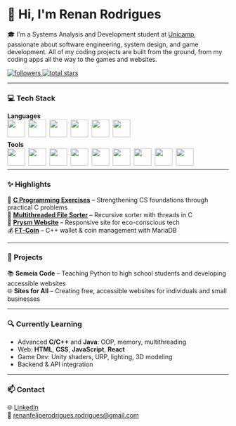 # 👋 Hi, I'm Renan Rodrigues

🎓 I'm a Systems Analysis and Development student at [Unicamp](https://www.unicamp.br), passionate about software engineering, system design, and game development. All of my coding projects are built from the ground, from my coding apps all the way to the games and websites.

<p align="left">
  <a href="https://github.com/Orphn?tab=followers">
    <img alt="followers" title="Follow me on GitHub" src="https://custom-icon-badges.demolab.com/github/followers/Orphn?color=236ad3&labelColor=1155ba&style=for-the-badge&logo=person-add&label=Follow&logoColor=white"/>
  </a>
  <a href="https://github.com/Orphn?tab=repositories&sort=stargazers">
    <img alt="total stars" title="Total stars on GitHub" src="https://custom-icon-badges.demolab.com/github/stars/Orphn?color=55960c&style=for-the-badge&labelColor=488207&logo=star"/>
  </a>
</p>

---

### 💻 Tech Stack

**Languages**  
<img align="left" src="https://cdn.jsdelivr.net/gh/devicons/devicon/icons/c/c-original.svg" width="40px" style="padding-right:5px;" />
<img align="left" src="https://cdn.jsdelivr.net/gh/devicons/devicon/icons/cplusplus/cplusplus-original.svg" width="40px" style="padding-right:5px;" />
<img align="left" src="https://cdn.jsdelivr.net/gh/devicons/devicon/icons/csharp/csharp-original.svg" width="40px" style="padding-right:5px;" />
<img align="left" src="https://cdn.jsdelivr.net/gh/devicons/devicon/icons/java/java-original.svg" width="40px" style="padding-right:5px;" />
<img align="left" src="https://cdn.jsdelivr.net/gh/devicons/devicon/icons/python/python-original.svg" width="40px" style="padding-right:5px;" />
<img align="left" src="https://cdn.jsdelivr.net/gh/devicons/devicon/icons/javascript/javascript-original.svg" width="40px" style="padding-right:5px;" />
<br><br>

**Tools**  
<img align="left" src="https://cdn.jsdelivr.net/gh/devicons/devicon/icons/html5/html5-original.svg" width="40px" style="padding-right:5px;" />
<img align="left" src="https://cdn.jsdelivr.net/gh/devicons/devicon/icons/css3/css3-original.svg" width="40px" style="padding-right:5px;" />
<img align="left" src="https://cdn.jsdelivr.net/gh/devicons/devicon/icons/unity/unity-original.svg" width="40px" style="padding-right:5px;" />
<img align="left" src="https://cdn.jsdelivr.net/gh/devicons/devicon/icons/blender/blender-original.svg" width="40px" style="padding-right:5px;" />
<img align="left" src="https://cdn.jsdelivr.net/gh/devicons/devicon/icons/git/git-original.svg" width="40px" style="padding-right:5px;" />
<img align="left" src="https://cdn.jsdelivr.net/gh/devicons/devicon/icons/github/github-original.svg" width="40px" style="padding-right:5px;" />
<img align="left" src="https://cdn.jsdelivr.net/gh/devicons/devicon/icons/linux/linux-original.svg" width="40px" style="padding-right:5px;" />
<img align="left" src="https://cdn.jsdelivr.net/gh/devicons/devicon/icons/amazonwebservices/amazonwebservices-original-wordmark.svg" width="40px" style="padding-right:5px;" />
<img align="left" src="https://cdn.jsdelivr.net/gh/devicons/devicon/icons/mariadb/mariadb-original.svg" width="40px" style="padding-right:5px;" />
<br><br>

---

### ✨ Highlights

🧠 [**C Programming Exercises**](https://github.com/Orphn/C-Program-Exercises) – Strengthening CS foundations through practical C problems  
🔄 [**Multithreaded File Sorter**](https://github.com/Orphn/Multithreaded-File-Sorter-UNICAMP) – Recursive sorter with threads in C  
🌿 [**Prysm Website**](https://github.com/Orphn/Prysm-Responsive-Website) – Responsive site for eco-conscious tech  
💰 [**FT-Coin**](https://github.com/MarceloSantosBMDev/FT-coin) – C++ wallet & coin management with MariaDB

---

### 🚀 Projects

📚 **Semeia Code** – Teaching Python to high school students and developing accessible websites  
🌐 **Sites for All** – Creating free, accessible websites for individuals and small businesses

---

### 🔍 Currently Learning

- Advanced **C/C++** and **Java**: OOP, memory, multithreading  
- Web: **HTML**, **CSS**, **JavaScript**, **React**  
- Game Dev: Unity shaders, URP, lighting, 3D modeling  
- Backend & API integration

---

### 📫 Contact

🌐 [LinkedIn](https://www.linkedin.com/in/renan-felipe-rodrigues)  
📧 renanfeliperodrigues.rodrigues@gmail.com
